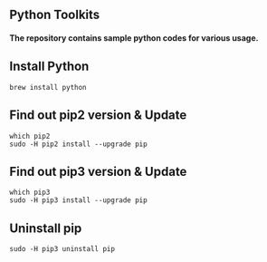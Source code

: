 ## Python Toolkits

#### The repository contains sample python codes for various usage.

## Install Python
`brew install python`

## Find out pip2 version & Update
`which pip2` </br>
`sudo -H pip2 install --upgrade pip`

## Find out pip3 version & Update
`which pip3` </br>
`sudo -H pip3 install --upgrade pip`

## Uninstall pip
`sudo -H pip3 uninstall pip`

